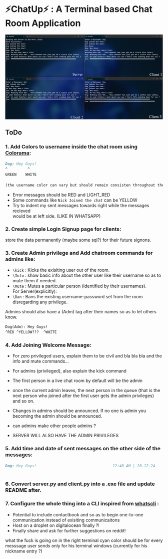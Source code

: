 # ⚡ChatUp⚡ : A Terminal based Chat Room Application
<img align = "center" src = "assets/working.png">

## ToDo
### 1. Add Colors to username inside the chat room using [Colorama](https://github.com/tartley/colorama):
```md
Dog: Hey Guys!
^         ^
GREEN    WHITE

(the username color can vary but should remain consisten throughout the chat)
```
* Error messages should be RED and LIGHT_RED
* Some commands like `Nick Joined the chat` can be YELLOW
* Try to indent my sent messages towards right while the messages recieved <br>
  would be at left side. (LIKE IN WHATSAPP)

### 2. Create simple Login Signup page for clients:
store the data permanently (maybe some sql?) for their future signons.

### 3. Create Admin privilege and Add chatroom commands for admins like:
* `\kick` : Kicks the exisiting user out of the room. <br>
* `\Info` : show basic info about the other user like their username so as to mute them if needed.<br>
* `\Mute` : Mutes a particular person (identified by their usernames). <br>
For Server(explicitly):
* `\Ban` : Bans the existing username-password set from the room disregarding any privilege.<br>

Admins should also have a (Adm) tag after their names so as to let others know.<br>
```md
Dog(Adm): Hey Guys!
^RED ^YELLOW???  ^WHITE
```

### 4. Add Joining Welcome Message:
* For zero privileged users, explain them to be civil and bla bla bla and the info and mute commands...
* For admins (privileged), also explain the kick command
* The first person in a live chat room by default will be the admin
* once the current admin leaves, the next person in the queue (that is the next person who joined after the first user gets the admin privileges) and so on.
* Changes in admins should be announced. If no one is admin you becoming the admin should be announced.
* can admins make other people admins ?

* SERVER WILL ALSO HAVE THE ADMIN PRIVILEGES

### 5. Add time and date of sent messages on the other side of the messages:
```md
Dog: Hey Guys!									12:46 AM | 20.12.24
                                                    					^GREYED
```

### 6. Convert server.py and client.py into a .exe file and update README after.

### 7. Configure the whole thing into a CLI inspired from [whatscli](https://github.com/normen/whatscli) :
* Potential to include contactbook and so as to begin one-to-one communication instead of exisiting communicaitons
* Host on a droplet on digitalocean finally ?!
* Finally share and ask for further suggestions on reddit!

<!--EOF-->



what the fuck is going on in the right terminal
cyan color should be for every messsage user sends only for his terminal windows
(currently for his nickname entry ?)